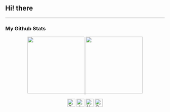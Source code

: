 ## Hi! there


----

### My Github Stats
<p align="center">
  <a href="#">
    <img src="https://github-readme-stats.vercel.app/api?username=sysnar&show_icons=true&theme=radical" height="180px">
  </a>
  <a href="#">
    <img src="https://github-readme-stats.vercel.app/api/top-langs/?username=sysnar&hide=html,scss,css,ejs&layout=compact" height="180px">
  </a>
</p>

<p align="center">
  <img alt="Typescript" src ="https://img.shields.io/badge/Typescript-3178C6.svg?&style=for-the-badge&logo=Typescript&logoColor=white" height="25px"/>
  <img alt="Javascript" src ="https://img.shields.io/badge/Javascript-F7DF1E.svg?&style=for-the-badge&logo=Javascript&logoColor=white" height="25px"/>
  <img alt="Nestjs" src ="https://img.shields.io/badge/Nestjs-E0234E.svg?&style=for-the-badge&logo=Nestjs&logoColor=white" height="25px"/>
  <img alt="React" src ="https://img.shields.io/badge/React-61DAFB.svg?&style=for-the-badge&logo=React&logoColor=white" height="25px"/>
</p>
